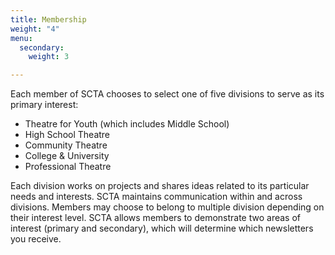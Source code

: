 ```yaml
---
title: Membership
weight: "4"
menu:
  secondary:
    weight: 3

---
```

Each member of SCTA chooses to select one of five divisions to serve as its primary interest:

- Theatre for Youth (which includes Middle School)
- High School Theatre
- Community Theatre
- College & University
- Professional Theatre

Each division works on projects and shares ideas related to its particular needs and interests. SCTA maintains communication within and across divisions. Members may choose to belong to multiple division depending on their interest level. SCTA allows members to demonstrate two areas of interest (primary and secondary), which will determine which newsletters you receive.